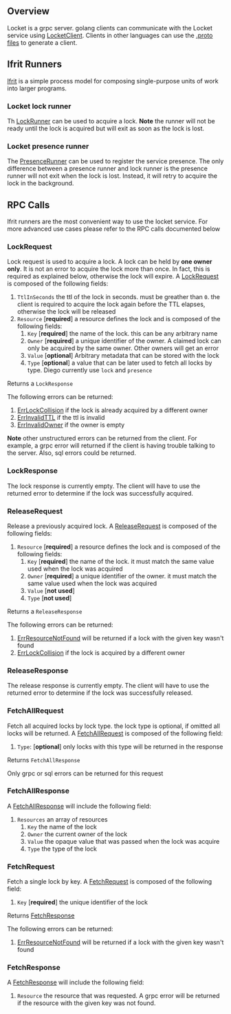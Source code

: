 ## Overview

Locket is a grpc server. golang clients can communicate with the Locket service using [LocketClient](https://godoc.org/code.cloudfoundry.org/locket/models#LocketClient). Clients in other languages can use the [.proto files](../models/locket.proto) to generate a client.

## Ifrit Runners

[Ifrit](https://github.com/tedsuo/ifrit) is a simple process model for composing single-purpose units of work into larger programs.

### Locket lock runner

Th [LockRunner](https://godoc.org/code.cloudfoundry.org/locket/lock#NewLockRunner) can be used to acquire a lock. **Note** the runner will not be ready until the lock is acquired but will exit as soon as the lock is lost.

### Locket presence runner

The [PresenceRunner](https://godoc.org/code.cloudfoundry.org/locket/lock#NewPresenceRunner) can be used to register the service presence. The only difference between a presence runner and lock runner is the presence runner will not exit when the lock is lost. Instead, it will retry to acquire the lock in the background.


## RPC Calls

Ifrit runners are the most convenient way to use the locket service. For more advanced use cases please refer to the RPC calls documented below

### LockRequest

Lock request is used to acquire a lock. A lock can be held by **one owner only**. It is not an error to acquire the lock more than once. In fact, this is required as explained below, otherwise the lock will expire. A [LockRequest](https://godoc.org/code.cloudfoundry.org/locket/models#LocketClient) is composed of the following fields:

1. `TtlInSeconds` the ttl of the lock in seconds. must be greather than `0`. the client is required to acquire the lock again before the TTL elapses, otherwise the lock will be released
2. `Resource` [**required**] a resource defines the lock and is composed of the following fields:
   1. `Key`   [**required**] the name of the lock. this can be any arbitrary name
   2. `Owner` [**required**] a unique identifier of the owner. A claimed lock can only be acquired by the same owner. Other owners will get an error
   3. `Value` [**optional**] Arbitrary metadata that can be stored with the lock
   4. `Type`  [**optional**] a value that can be later used to fetch all locks by type. Diego currently use `lock` and `presence`

Returns a `LockResponse`

The following errors can be returned:

1. [ErrLockCollision](https://godoc.org/code.cloudfoundry.org/locket/models#ErrLockCollision) if the lock is already acquired by a different owner
2. [ErrInvalidTTL](https://godoc.org/code.cloudfoundry.org/locket/models#ErrInvalidTTL) if the ttl is invalid
3. [ErrInvalidOwner](https://godoc.org/code.cloudfoundry.org/locket/models#ErrInvalidOwner) if the owner is empty

**Note** other unstructured errors can be returned from the client. For example, a grpc error will returned if the client is having trouble talking to the server. Also, sql errors could be returned.

### LockResponse

The lock response is currently empty. The client will have to use the returned error to determine if the lock was successfully acquired.

### ReleaseRequest

Release a previously acquired lock. A [ReleaseRequest](https://godoc.org/code.cloudfoundry.org/locket/models#ReleaseRequest) is composed of the following fields:

1. `Resource` [**required**] a resource defines the lock and is composed of the following fields:
   1. `Key`   [**required**] the name of the lock. it must match the same value used when the lock was acquired
   2. `Owner` [**required**] a unique identifier of the owner. it must match the same value used when the lock was acquired
   3. `Value` [**not used**]
   4. `Type`  [**not used**]

Returns a `ReleaseResponse`

The following errors can be returned:

1. [ErrResourceNotFound](https://godoc.org/code.cloudfoundry.org/bbs/db/sqldb/helpers#ErrResourceNotFound) will be returned if a lock with the given key wasn't found
2. [ErrLockCollision](https://godoc.org/code.cloudfoundry.org/locket/models#ErrLockCollision) if the lock is acquired by a different owner

### ReleaseResponse

The release response is currently empty. The client will have to use the returned error to determine if the lock was successfully released.

### FetchAllRequest

Fetch all acquired locks by lock type. the lock type is optional, if omitted all locks will be returned. A [FetchAllRequest](https://godoc.org/code.cloudfoundry.org/locket/models#FetchAllRequest) is composed of the following field:

1. `Type`: [**optional**] only locks with this type will be returned in the response

Returns `FetchAllResponse`

Only grpc or sql errors can be returned for this request

### FetchAllResponse

A [FetchAllResponse](https://godoc.org/code.cloudfoundry.org/locket/models#FetchAllResponse) will include the following field:

1. `Resources` an array of resources
   1. `Key`   the name of the lock
   2. `Owner` the current owner of the lock
   3. `Value` the opaque value that was passed when the lock was acquire
   4. `Type`  the type of the lock

### FetchRequest

Fetch a single lock by key. A [FetchRequest](https://godoc.org/code.cloudfoundry.org/locket/models#FetchRequest) is composed of the following field:

1. `Key` [**required**] the unique identifier of the lock

Returns [FetchResponse](#fetchresponse)

The following errors can be returned:

1. [ErrResourceNotFound](https://godoc.org/code.cloudfoundry.org/locket/models#ErrResourceNotFound) will be returned if a lock with the given key wasn't found

### FetchResponse

A [FetchResponse](https://godoc.org/code.cloudfoundry.org/locket/models#FetchResponse) will include the following field:

1. `Resource` the resource that was requested. A grpc error will be returned if the resource with the given key was not found.

